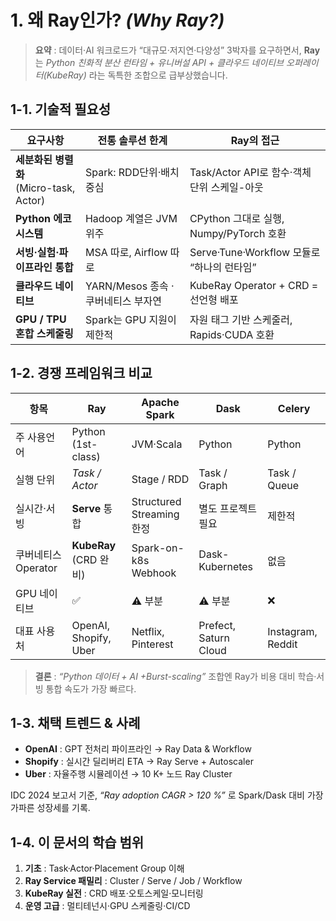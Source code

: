 # 1. 왜 Ray인가? _(Why Ray?)_

> **요약** : 데이터·AI 워크로드가 “대규모·저지연·다양성” 3박자를 요구하면서, **Ray**는 _Python 친화적 분산 런타임 + 유니버설 API + 클라우드 네이티브 오퍼레이터(KubeRay)_ 라는 독특한 조합으로 급부상했습니다.

## 1-1. 기술적 필요성

| 요구사항 | 전통 솔루션 한계 | Ray의 접근 |
|----------|-----------------|------------|
| **세분화된 병렬화** <br>(Micro-task, Actor) | Spark: RDD단위·배치 중심 | Task/Actor API로 함수·객체 단위 스케일-아웃 |
| **Python 에코시스템** | Hadoop 계열은 JVM 위주 | CPython 그대로 실행, Numpy/PyTorch 호환 |
| **서빙·실험·파이프라인 통합** | MSA 따로, Airflow 따로 | Serve·Tune·Workflow 모듈로 “하나의 런타임” |
| **클라우드 네이티브** | YARN/Mesos 종속 · 쿠버네티스 부자연 | KubeRay Operator + CRD = 선언형 배포 |
| **GPU / TPU 혼합 스케줄링** | Spark는 GPU 지원이 제한적 | 자원 태그 기반 스케줄러, Rapids·CUDA 호환 |

## 1-2. 경쟁 프레임워크 비교

| 항목 | **Ray** | **Apache Spark** | **Dask** | **Celery** |
|------|---------|------------------|-----------|-----------|
| 주 사용언어 | Python (1st-class) | JVM·Scala | Python | Python |
| 실행 단위 | *Task / Actor* | Stage / RDD | Task / Graph | Task / Queue |
| 실시간·서빙 | **Serve** 통합 | Structured Streaming 한정 | 별도 프로젝트 필요 | 제한적 |
| 쿠버네티스 Operator | **KubeRay** (CRD 완비) | Spark-on-k8s Webhook | Dask-Kubernetes | 없음 |
| GPU 네이티브 | ✅ | ⚠ 부분 | ⚠ 부분 | ❌ |
| 대표 사용처 | OpenAI, Shopify, Uber | Netflix, Pinterest | Prefect, Saturn Cloud | Instagram, Reddit |

> **결론** : _“Python 데이터 + AI +Burst-scaling”_ 조합엔 Ray가 비용 대비 학습·서빙 통합 속도가 가장 빠르다.

## 1-3. 채택 트렌드 & 사례

- **OpenAI** : GPT 전처리 파이프라인 → Ray Data & Workflow  
- **Shopify** : 실시간 딜리버리 ETA → Ray Serve + Autoscaler  
- **Uber** : 자율주행 시뮬레이션 → 10 K+ 노드 Ray Cluster  

IDC 2024 보고서 기준, _“Ray adoption CAGR > 120 %”_ 로 Spark/Dask 대비 가장 가파른 성장세를 기록.

## 1-4. 이 문서의 학습 범위

1. **기초** : Task·Actor·Placement Group 이해  
2. **Ray Service 패밀리** : Cluster / Serve / Job / Workflow  
3. **KubeRay 실전** : CRD 배포·오토스케일·모니터링  
4. **운영 고급** : 멀티테넌시·GPU 스케줄링·CI/CD
